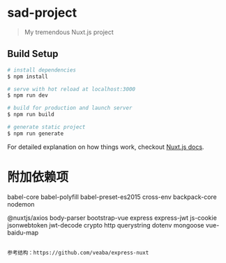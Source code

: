 # sad-project

> My tremendous Nuxt.js project

## Build Setup

``` bash
# install dependencies
$ npm install

# serve with hot reload at localhost:3000
$ npm run dev

# build for production and launch server
$ npm run build

# generate static project
$ npm run generate

```

For detailed explanation on how things work, checkout [Nuxt.js docs](https://nuxtjs.org).

# 附加依赖项
babel-core
babel-polyfill
babel-preset-es2015
cross-env
backpack-core
nodemon

@nuxtjs/axios
body-parser
bootstrap-vue
express
express-jwt
js-cookie
jsonwebtoken
jwt-decode
crypto
http
querystring
dotenv
mongoose
vue-baidu-map
```

参考结构：https://github.com/veaba/express-nuxt

